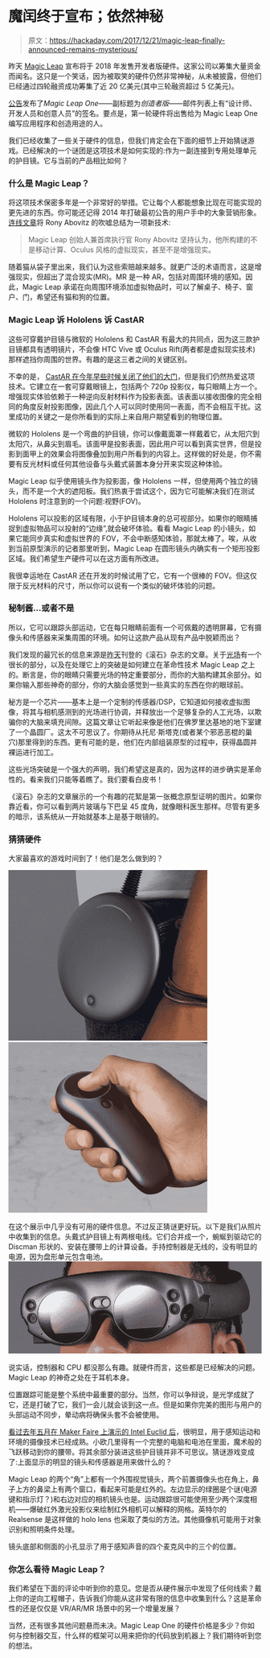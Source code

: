 # 魔闰终于宣布；依然神秘

> 原文：<https://hackaday.com/2017/12/21/magic-leap-finally-announced-remains-mysterious/>

昨天 [Magic Leap](https://www.magicleap.com/) 宣布将于 2018 年发售开发者版硬件。这家公司以筹集大量资金而闻名。这只是一个笑话，因为被取笑的硬件仍然非常神秘，从未被披露，但他们已经通过四轮融资成功筹集了近 20 亿美元(其中三轮融资超过 5 亿美元)。

[公告](https://www.magicleap.com/stories/blog/a-small-reveal)发布了*Magic Leap One*——副标题为*创造者版*——邮件列表上有“设计师、开发人员和创意人员”的签名。要点是，第一轮硬件将出售给为 Magic Leap One 编写应用程序和创造用途的人。

我们已经收集了一些关于硬件的信息，但我们肯定会在下面的细节上开始猜谜游戏。已经解决的一个谜团是这项技术是如何实现的:作为一副连接到专用处理单元的护目镜。它与当前的产品相比如何？

### 什么是 Magic Leap？

将这项技术保密多年是一个非常好的举措。它让每个人都能想象比现在可能实现的更先进的东西。你可能还记得 2014 年打破最初公告的用户手中的大象营销形象。[连线文章](https://www.wired.com/2014/10/google-magic-leap/)将 Rony Abovitz 的吹嘘总结为一项新技术:

> Magic Leap 创始人兼首席执行官 Rony Abovitz 坚持认为，他所构建的不是移动计算、Oculus 风格的虚拟现实，甚至不是增强现实。

随着猫从袋子里出来，我们认为这些索赔越来越多。就更广泛的术语而言，这是增强现实，但超出了混合现实(MR)。MR 是一种 AR，包括对周围环境的感知。因此，Magic Leap 承诺在向周围环境添加虚拟物品时，可以了解桌子、椅子、窗户、门，希望还有猫和狗的位置。

### Magic Leap 诉 Hololens 诉 CastAR

这些可穿戴护目镜与微软的 Hololens 和 CastAR 有最大的共同点，因为这三款护目镜都具有透明镜片，不会像 HTC Vive 或 Oculus Rift(两者都是虚拟现实技术)那样遮挡你周围的世界。有趣的是这三者之间的关键区别。

不幸的是， [CastAR 在今年早些时候关闭了他们的大门](https://hackaday.com/2017/06/27/castar-shuts-doors/)，但是我们仍然热爱这项技术。它建立在一套可穿戴眼镜上，包括两个 720p 投影仪，每只眼睛上方一个。增强现实体验依赖于一种逆向反射材料作为投影表面。该表面以接收图像的完全相同的角度反射投影图像，因此几个人可以同时使用同一表面，而不会相互干扰。这里成功的关键之一是你所看到的实际上来自用户期望看到的物理位置。

微软的 Hololens 是一个弯曲的护目镜，你可以像戴面罩一样戴着它，从太阳穴到太阳穴，从鼻尖到眉毛。该面甲是投影表面，因此用户可以看到真实世界，但是投影到面甲上的效果会将图像叠加到用户所看到的内容上。这样做的好处是，你不需要有反光材料或任何其他设备与头戴式装置本身分开来实现这种体验。

Magic Leap 似乎使用镜头作为投影面，像 Hololens 一样，但使用两个独立的镜头，而不是一个大的遮阳板。我们热衷于尝试这个，因为它可能解决我们在测试 Hololens 时注意到的一个问题:视野(FOV)。

Hololens 可以投影的区域有限，小于护目镜本身的总可视部分。如果你的眼睛捕捉到虚拟物品可以投射的“边缘”,就会破坏体验。看看 Magic Leap 的小镜头，如果它能同步真实和虚拟世界的 FOV，不会中断感知体验，那就太棒了。唉，从收到当前原型演示的记者那里听到，Magic Leap 在圆形镜头内确实有一个矩形投影区域。我们希望生产硬件可以在这方面有所改进。

我很幸运地在 CastAR 还在开发的时候试用了它，它有一个很棒的 FOV。但这仅限于反光材料的尺寸，所以你可以说有一个类似的破坏体验的问题。

### 秘制酱…或者不是

所以，它可以跟踪头部运动，它在每只眼睛前面有一个可佩戴的透明屏幕，它有摄像头和传感器来采集周围的环境。如何让这款产品从现有产品中脱颖而出？

我们发现的最冗长的信息来源是[昨天](https://www.rollingstone.com/glixel/features/lightwear-introducing-magic-leaps-mixed-reality-goggles-w514479)刊登的《滚石》杂志的文章。关于[光场](https://en.wikipedia.org/wiki/Light_field)有一个很长的部分，以及在处理它上的突破是如何建立在革命性技术 Magic Leap 之上的。断言是，你的眼睛只需要光场的特定重要部分，而你的大脑构建其余部分。如果你输入那些神奇的部分，你的大脑会感觉到一些真实的东西在你的眼球前。

秘方是一个芯片——基本上是一个定制的传感器/DSP，它知道如何接收虚拟图像，将其与相机感测到的光场进行协调，并释放出一个足够复杂的人工光场，以欺骗你的大脑来填充间隙。这篇文章让它听起来像是他们在佛罗里达基地的地下室建了一个晶圆厂。这太不可思议了。你期待从托尼·斯塔克(或者某个邪恶恶棍的巢穴)那里得到的东西。更有可能的是，他们在内部组装原型的过程中，获得晶圆并裸运进行加工。

这些光场突破是一个强大的声明，我们希望这是真的，因为这样的进步确实是革命性的。看来我们只能等着瞧了。我们要看白皮书！

《滚石》杂志的文章展示的一个有趣的花絮是第一张概念原型证明的图片。如果你靠近看，你可以看到两片玻璃与下巴呈 45 度角，就像眼科医生那样。尽管有更多的暗示，该系统从一开始就基本上是基于眼镜的。

### 猜猜硬件

大家最喜欢的游戏时间到了！他们是怎么做到的？

 [![Magic Leap CPU](img/ebf603ceb54905ce6e0534c06530633f.png "Magic Leap CPU")](https://hackaday.com/2017/12/21/magic-leap-finally-announced-remains-mysterious/magic-leap-discman-cropped/)  [![Magic Leap Controller](img/dc89df12b3cde656e551c812e17c4824.png "Magic Leap Controller")](https://hackaday.com/2017/12/21/magic-leap-finally-announced-remains-mysterious/magic-leap-controller-cropped/) 

在这个展示中几乎没有可用的硬件信息。不过反正猜谜更好玩。以下是我们从照片中收集到的信息。头戴式护目镜上有两根电线。它们合并成一个，蜿蜒到驱动它的 Discman 形状的、安装在腰带上的计算设备。手持控制器是无线的，没有明显的电源，因为盘形单元包含电池。[![](img/8f0c2c3ebeac69885564dcabd3b85114.png)](https://hackaday.com/wp-content/uploads/2017/12/magic-leap-closeup-cropped.jpg)

说实话，控制器和 CPU 都没那么有趣。就硬件而言，这些都是已经解决的问题。Magic Leap 的神奇之处在于耳机本身。

位置跟踪可能是整个系统中最重要的部分。当然，你可以争辩说，是光学成就了它，还是打破了它，我们一会儿就会谈到这一点。但是如果你完美的图形与用户的头部运动不同步，晕动病将确保头套不会被使用。

[看过去年五月在 Maker Faire 上演示的 Intel Euclid 后](https://hackaday.com/2017/05/26/intels-vision-for-single-board-computers-is-to-have-better-vision/)，很明显，用于感知运动和环境的摄像技术已经成熟。小欧几里得有一个完整的电脑和电池在里面，魔术般的飞跃移动到你的腰带。将其余部分装进这些护目镜并非不可思议。猜谜游戏变成了:上面显示的明显的镜头和传感器是用来做什么的？

Magic Leap 的两个“角”上都有一个外围视觉镜头，两个前置摄像头也在角上，鼻子上方的鼻梁上有两个窗口，看起来可能是红外的。左边显示的绿圈是个谜(电源键和指示灯？)和右边对应的相机镜头也是。运动跟踪很可能使用至少两个深度相机——爆破红外激光投影仪来绘制红外相机可以解释的网格。英特尔的 Realsense 是这样做的 holo lens 也采取了类似的方法。其他摄像机可能用于对象识别和照明条件处理。

镜头底部和侧面的小孔显示了用于感知声音的四个麦克风中的三个的位置。

### 你怎么看待 Magic Leap？

我们希望在下面的评论中听到你的意见。您是否从硬件展示中发现了任何线索？戴上你的逆向工程帽子，告诉我们你能从这非常有限的信息中收集到什么？这是革命性的还是仅仅是 VR/AR/MR 场景中的另一个增量发展？

当然，还有很多其他问题悬而未决。Magic Leap One 的硬件价格是多少？你如何与控制器交互，什么样的框架可以用来把你的代码放到机器上？我们期待听到您的想法。
